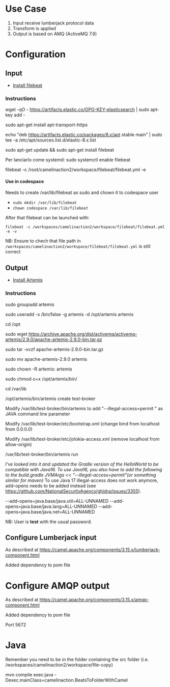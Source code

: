# Use Case

1. Input receive lumberjack protocol data
2. Transform is applied
3. Output is based on AMQ (ActiveMQ 7.9)

# Configuration

## Input

 - [Install filebeat](https://www.elastic.co/guide/en/beats/filebeat/current/setup-repositories.html)

### Instructions

wget -qO - https://artifacts.elastic.co/GPG-KEY-elasticsearch | sudo apt-key add -

sudo apt-get install apt-transport-https

echo "deb https://artifacts.elastic.co/packages/8.x/apt stable main" | sudo tee -a /etc/apt/sources.list.d/elastic-8.x.list

sudo apt-get update && sudo apt-get install filebeat

Per lanciarlo come systemd: sudo systemctl enable filebeat

filebeat -c /root/camelinaction2/workspace/filebeat/filebeat.yml -e

#### Use in codespace

Needs to create /var/lib/filebeat as sudo and chown it to codespace user

 - `sudo mkdir /var/lib/filebeat`
 - `chown codespace /var/lib/filebeat`

After that filebeat can be launched with:

`filebeat -c /workspaces/camelinaction2/workspace/filebeat/filebeat.yml -e -v`

NB: Ensure to chech that file path in `/workspaces/camelinaction2/workspace/filebeat/filebeat.yml` is still correct

## Output

 - [Install Artemis](https://medium.com/@hasnat.saeed/setup-activemq-artemis-on-ubuntu-18-04-76bb4975308b)

### Instructions

sudo groupadd artemis

sudo useradd -s /bin/false -g artemis -d /opt/artemis artemis

cd /opt

sudo wget https://archive.apache.org/dist/activemq/activemq-artemis/2.9.0/apache-artemis-2.9.0-bin.tar.gz

sudo tar -xvzf apache-artemis-2.9.0-bin.tar.gz

sudo mv apache-artemis-2.9.0 artemis

sudo chown -R artemis: artemis

sudo chmod o+x /opt/artemis/bin/

cd /var/lib

/opt/artemis/bin/artemis create test-broker

Modify /var/lib/test-broker/bin/artemis to add "--illegal-access=permit \" as JAVA command line parameter

Modify /var/lib/test-broker/etc/bootstrap.xml (change bind from localhost from 0.0.0.0)

Modify /var/lib/test-broker/etc/jolokia-access.xml (remove localhost from allow-origin)

/var/lib/test-broker/bin/artemis run

*I've looked into it and updated the Gradle version of the HelloWorld to be compatible with Java16.
To use Java16, you also have to add the following to the build.gradle JVMArgs << "--illegal-access=permit"(or something similar for maven)*
To use Java 17 illegal-access does not work anymore, add-opens needs to be added instead (see https://github.com/NationalSecurityAgency/ghidra/issues/3355).

--add-opens=java.base/java.util=ALL-UNNAMED
--add-opens=java.base/java.lang=ALL-UNNAMED
--add-opens=java.base/java.net=ALL-UNNAMED

NB: User is **test** with the usual password.

## Configure Lumberjack input

As described at https://camel.apache.org/components/3.15.x/lumberjack-component.html

Added dependency to pom file

# Configure AMQP output

As described at https://camel.apache.org/components/3.15.x/amqp-component.html

Added dependency to pom file

Port 5672

# Java

Remember you need to be in the folder containing the src folder (i.e. /workspaces/camelinaction2/workspace/file-copy)

mvn compile exec:java -Dexec.mainClass=camelinaction.BeatsToFolderWithCamel